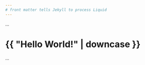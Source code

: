 ```yaml
---
# front matter tells Jekyll to process Liquid
---
```

...
<h1>{{ "Hello World!" | downcase }}</h1>
...